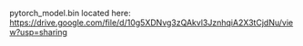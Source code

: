 pytorch_model.bin
located here: https://drive.google.com/file/d/10g5XDNvg3zQAkvl3JznhqiA2X3tCjdNu/view?usp=sharing
